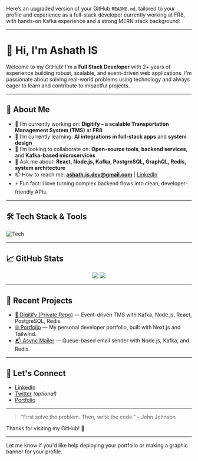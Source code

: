 Here’s an upgraded version of your GitHub `README.md`, tailored to your profile and experience as a full-stack developer currently working at FR8, with hands-on Kafka experience and a strong MERN stack background:

---

# 👋 Hi, I'm Ashath IS

Welcome to my GitHub! I'm a **Full Stack Developer** with 2+ years of experience building robust, scalable, and event-driven web applications. I'm passionate about solving real-world problems using technology and always eager to learn and contribute to impactful projects.

---

## 🚀 About Me

* 🔭 I’m currently working on: **Digitify – a scalable Transportation Management System (TMS)** at **FR8**
* 🌱 I’m currently learning: **AI integrations in full-stack apps** and **system design**
* 👯 I’m looking to collaborate on: **Open-source tools**, **backend services**, and **Kafka-based microservices**
* 💬 Ask me about: **React, Node.js, Kafka, PostgreSQL, GraphQL, Redis, system architecture**
* 📫 How to reach me: **[ashath.is.dev@gmail.com](mailto:ashath.is.dev@gmail.com)** | [LinkedIn](https://linkedin.com/in/ashathis)
* ⚡ Fun fact: I love turning complex backend flows into clean, developer-friendly APIs.

---

## 🛠️ Tech Stack & Tools

![Tech](https://skillicons.dev/icons?i=js,ts,react,nextjs,remix,nodejs,express,graphql,kafka,postgres,redis,mongodb,tailwind,docker,git,github,linux,vscode)

---

## 📈 GitHub Stats

<p align="center">
  <img src="https://github-readme-stats.vercel.app/api?username=ashathis&show_icons=true&theme=radical" />
  <img src="https://github-readme-streak-stats.herokuapp.com/?user=ashathis&theme=radical" />
</p>

---

## 🧠 Recent Projects

* [🚛 Digitify (Private Repo)](https://github.com/ashathis) — Event-driven TMS with Kafka, Node.js, React, PostgreSQL, Redis.
* [🌐 Portfolio](https://yourportfolio.com) — My personal developer portfolio, built with Next.js and Tailwind.
* [📬 Async Mailer](https://github.com/ashathis/async-mailer) — Queue-based email sender with Node.js, Kafka, and Redis.

---

## 🤝 Let's Connect

* [LinkedIn](https://linkedin.com/in/ashathis)
* [Twitter](https://twitter.com/yourhandle) *(optional)*
* [Portfolio](https://yourportfolio.com)

---

> “First solve the problem. Then, write the code.” – John Johnson

Thanks for visiting my GitHub! 🚀

---

Let me know if you'd like help deploying your portfolio or making a graphic banner for your profile.
